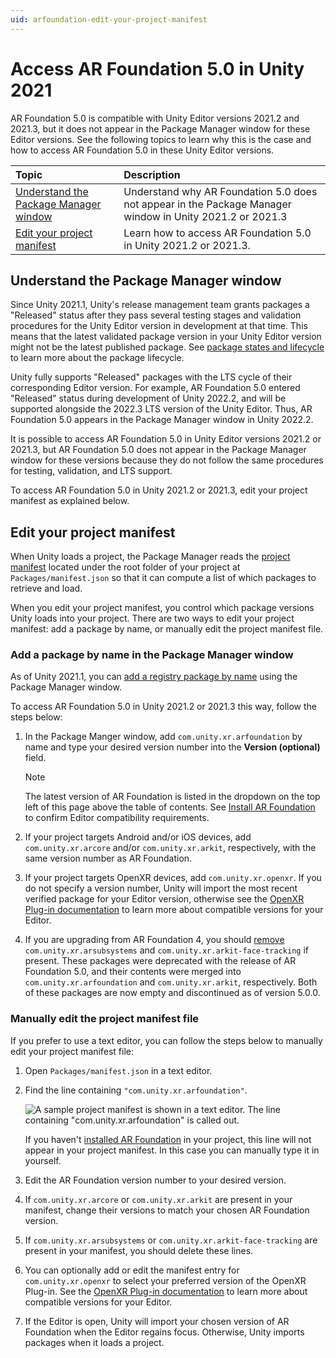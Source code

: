 ```yaml
---
uid: arfoundation-edit-your-project-manifest
---
```

# Access AR Foundation 5.0 in Unity 2021

AR Foundation 5.0 is compatible with Unity Editor versions 2021.2 and 2021.3, but it does not appear in the Package Manager window for these Editor versions. See the following topics to learn why this is the case and how to access AR Foundation 5.0 in these Unity Editor versions.

| Topic | Description |
| :---- | :---------- |
| [Understand the Package Manager window](#understand-the-package-manager-window) | Understand why AR Foundation 5.0 does not appear in the Package Manager window in Unity 2021.2 or 2021.3 |
| [Edit your project manifest](#edit-your-project-manifest) | Learn how to access AR Foundation 5.0 in Unity 2021.2 or 2021.3. |

## Understand the Package Manager window

Since Unity 2021.1, Unity's release management team grants packages a "Released" status after they pass several testing stages and validation procedures for the Unity Editor version in development at that time. This means that the latest validated package version in your Unity Editor version might not be the latest published package. See [package states and lifecycle](https://docs.unity3d.com/Manual/upm-lifecycle.html) to learn more about the package lifecycle.

Unity fully supports "Released" packages with the LTS cycle of their corresponding Editor version. For example, AR Foundation 5.0 entered "Released" status during development of Unity 2022.2, and will be supported alongside the 2022.3 LTS version of the Unity Editor. Thus, AR Foundation 5.0 appears in the Package Manager window in Unity 2022.2.

It is possible to access AR Foundation 5.0 in Unity Editor versions 2021.2 or 2021.3, but AR Foundation 5.0 does not appear in the Package Manager window for these versions because they do not follow the same procedures for testing, validation, and LTS support.

To access AR Foundation 5.0 in Unity 2021.2 or 2021.3, edit your project manifest as explained below.

## Edit your project manifest

When Unity loads a project, the Package Manager reads the [project manifest](https://docs.unity3d.com/Manual/upm-manifestPrj.html) located under the root folder of your project at `Packages/manifest.json` so that it can compute a list of which packages to retrieve and load.

When you edit your project manifest, you control which package versions Unity loads into your project. There are two ways to edit your project manifest: add a package by name, or manually edit the project manifest file. 

### Add a package by name in the Package Manager window

As of Unity 2021.1, you can [add a registry package by name](https://docs.unity3d.com/Manual/upm-ui-quick.html) using the Package Manager window.

To access AR Foundation 5.0 in Unity 2021.2 or 2021.3 this way, follow the steps below:

1. In the Package Manger window, add `com.unity.xr.arfoundation` by name and type your desired version number into the **Version (optional)** field.

	> [!NOTE]
	> The latest version of AR Foundation is listed in the dropdown on the top left of this page above the table of contents. See [Install AR Foundation](xref:arfoundation-install) to confirm Editor compatibility requirements.

2. If your project targets Android and/or iOS devices, add `com.unity.xr.arcore` and/or `com.unity.xr.arkit`, respectively, with the same version number as AR Foundation.

3. If your project targets OpenXR devices, add `com.unity.xr.openxr`. If you do not specify a version number, Unity will import the most recent verified package for your Editor version, otherwise see the [OpenXR Plug-in documentation](https://docs.unity3d.com/Packages/com.unity.xr.openxr@latest) to learn more about compatible versions for your Editor.

4. If you are upgrading from AR Foundation 4, you should [remove](https://docs.unity3d.com/Manual/upm-ui-remove.html) `com.unity.xr.arsubsystems` and `com.unity.xr.arkit-face-tracking` if present. These packages were deprecated with the release of AR Foundation 5.0, and their contents were merged into `com.unity.xr.arfoundation` and `com.unity.xr.arkit`, respectively. Both of these packages are now empty and discontinued as of version 5.0.0.

### Manually edit the project manifest file

If you prefer to use a text editor, you can follow the steps below to manually edit your project manifest file:

1. Open `Packages/manifest.json` in a text editor.

2. Find the line containing `"com.unity.xr.arfoundation"`.

	![A sample project manifest is shown in a text editor. The line containing "com.unity.xr.arfoundation" is called out.](../images/project-manifest.png)

	If you haven't [installed AR Foundation](xref:arfoundation-install) in your project, this line will not appear in your project manifest. In this case you can manually type it in yourself.

3. Edit the AR Foundation version number to your desired version.

4. If `com.unity.xr.arcore` or `com.unity.xr.arkit` are present in your manifest, change their versions to match your chosen AR Foundation version.

5. If `com.unity.xr.arsubsystems` or `com.unity.xr.arkit-face-tracking` are present in your manifest, you should delete these lines.

6. You can optionally add or edit the manifest entry for `com.unity.xr.openxr` to select your preferred version of the OpenXR Plug-in. See the [OpenXR Plug-in documentation](https://docs.unity3d.com/Packages/com.unity.xr.openxr@latest) to learn more about compatible versions for your Editor.

7. If the Editor is open, Unity will import your chosen version of AR Foundation when the Editor regains focus. Otherwise, Unity imports packages when it loads a project.
